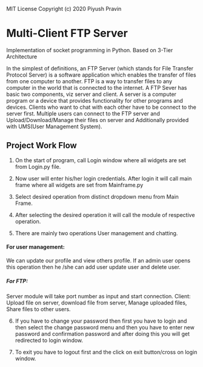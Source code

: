 MIT License
Copyright (c) 2020 Piyush Pravin

# Multi-Client FTP Server 
Implementation of socket programming in Python. Based on 3-Tier Architecture

In the simplest of definitions, an FTP Server (which stands for File Transfer Protocol Server) is a software application which enables the transfer of files from one computer to another. FTP is a way to transfer files to any computer in the world that is connected to the internet.
A FTP Sever has basic two components, viz server and client. A server is a computer program or a device that provides functionality for other programs and devices. Clients who want to chat with each other have to be connect to the server first. 
Multiple users can connect to the FTP server and Upload/Download/Manage their files on server and Additionally provided with UMS(User Management System).

## Project Work Flow

1.	On the start of program, call Login window where all widgets are set from Login.py file.

2.	Now user will enter his/her login credentials. After login it will call main frame where all widgets are set from Mainframe.py

3.	Select desired operation from distinct dropdown menu from Main Frame.

4.	After selecting the desired operation it will call the module of respective operation.

5.	There are mainly two operations User management and chatting.

#### For user management:
We can update our profile and view others profile. If an admin user opens this operation then he /she can add user update user and delete user.
##### For FTP:
Server module will take port number as input and start connection.
Client:  Upload file on server, download file from server, Manage uploaded files, Share files to other users.

6.	If you have to change your password then first you have to login and then select the change password menu and then you have to enter new password and confirmation password and after doing this you will get redirected to login window.

7.	To exit you have to logout first and the click on exit button/cross on login window.



